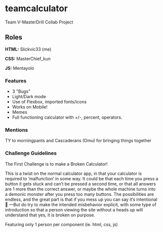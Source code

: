 # teamcalculator #
Team V-MasterDrill Collab Project

## Roles ##

**HTML:** Slickvic33 (me)

**CSS:** MasterChief_kun

**JS:** Mentayolo

### Features ###
- 3 "Bugs"
- Light/Dark mode
- Use of Flexbox, imported fonts/icons
- Works on Mobile!
- Memes
- Full functioning calculator with +/-, percent, operators.

### Mentions ###
TY to morningpants and Cascaderans (Omu) for bringing things together

### Challenge Guidelines ###
The First Challenge is to make a Broken Calculator! 

This is a twist on the normal calculator app, in that your calculator is required to ‘malfunction’ in some way.  It could be that each time you press a button it gets stuck and can’t be pressed a second time, or that all answers are 1 more than the correct answer, or maybe the whole machine turns into a demonic monster after you press too many buttons. The possibilities are endless, and the great part is that if you mess up you can say it’s intentional 🤣 —But do try to make the intended misbehavior explicit, with some type of introduction so that a person viewing the site without a heads up will understand that yes, it is broken on purpose.

Featuring only 1 person per component (ie. html, css, js)
